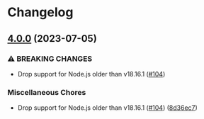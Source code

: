 # Changelog

## [4.0.0](https://github.com/meyfa/writable-wrapper/compare/v3.1.0...v4.0.0) (2023-07-05)


### ⚠ BREAKING CHANGES

* Drop support for Node.js older than v18.16.1 ([#104](https://github.com/meyfa/writable-wrapper/issues/104))

### Miscellaneous Chores

* Drop support for Node.js older than v18.16.1 ([#104](https://github.com/meyfa/writable-wrapper/issues/104)) ([8d36ec7](https://github.com/meyfa/writable-wrapper/commit/8d36ec7328b43b0fd3eb6d7840146420a2ffcb6e))
